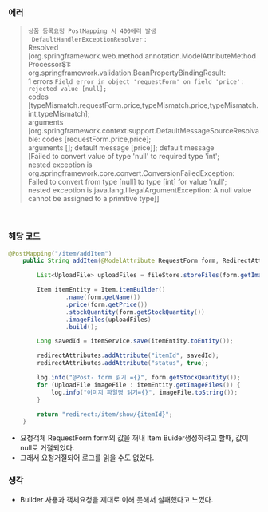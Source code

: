 ### 에러
> `상품 등록요청 PostMapping 시 400에러 발생` <br> 
> ` DefaultHandlerExceptionResolver`  : <br>
Resolved [org.springframework.web.method.annotation.ModelAttributeMethodProcessor$1:  <br>
org.springframework.validation.BeanPropertyBindingResult:  <br>
1 errors<EOL> ` Field error in object 'requestForm' on field 'price': rejected value [null]; ` <br>
codes [typeMismatch.requestForm.price,typeMismatch.price,typeMismatch.int,typeMismatch];   <br>
arguments [org.springframework.context.support.DefaultMessageSourceResolvable: codes [requestForm.price,price];  <br>
arguments []; default message [price]]; default message  <br>
[Failed to convert value of type 'null' to required type 'int';  <br>
nested exception is org.springframework.core.convert.ConversionFailedException:  <br>
Failed to convert from type [null] to type [int] for value 'null';  <br>
nested exception is java.lang.IllegalArgumentException: A null value cannot be assigned to a primitive type]]  <br>

<br>
  
### 해당 코드  
```java  
@PostMapping("/item/addItem")
    public String addItem(@ModelAttribute RequestForm form, RedirectAttributes redirectAttributes) throws IOException {

        List<UploadFile> uploadFiles = fileStore.storeFiles(form.getImageFiles());

        Item itemEntity = Item.itemBuilder()
                .name(form.getName())
                .price(form.getPrice())
                .stockQuantity(form.getStockQuantity())
                .imageFiles(uploadFiles)
                .build();

        Long savedId = itemService.save(itemEntity.toEntity());

        redirectAttributes.addAttribute("itemId", savedId);
        redirectAttributes.addAttribute("status", true);

        log.info("@Post- form 읽기 ={}", form.getStockQuantity());
        for (UploadFile imageFile : itemEntity.getImageFiles()) {
            log.info("이미지 파일명 읽기={}", imageFile.toString());
        }

        return "redirect:/item/show/{itemId}";
    }  
 ```
 
 + 요청객체 RequestForm form의 값을 꺼내 Item Buider생성하려고 할때, 값이 null로 거절되었다.
 + 그래서 요청거절되어 로그를 읽을 수도 없었다.
 
### 생각
+ Builder 사용과 객체요청을 제대로 이해 못해서 실패했다고 느꼈다.
